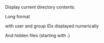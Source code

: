 Display current directory contents.



Long format

with user and group IDs displayed numerically

And hidden files (starting with .)
